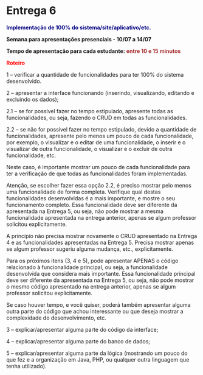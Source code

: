 # Entrega 6

<span style="color:navy">**Implementação de 100% do sistema/site/aplicativo/etc.**</span>

**Semana para apresentações presenciais - 10/07 a 14/07**

**Tempo de apresentação para cada estudante: <span style="color:brown">entre 10 e 15 minutos</span>**

<span style="color:red">**Roteiro**</span>

1 – verificar a quantidade de funcionalidades para ter 100% do sistema desenvolvido.

2 – apresentar a interface funcionando (inserindo, visualizando, editando e excluindo os dados);

2.1 – se for possível fazer no tempo estipulado, apresente todas as funcionalidades, ou seja, fazendo o CRUD em todas as funcionalidades.

2.2 – se não for possível fazer no tempo estipulado, devido a quantidade de funcionalidades, apresente pelo menos um pouco de cada funcionalidade, por exemplo, o visualizar e o editar de uma funcionalidade, o inserir e o visualizar de outra funcionalidade, o visualizar e o excluir de outra funcionalidade, etc.

Neste caso, é importante mostrar um pouco de cada funcionalidade para ter a verificação de que todas as funcionalidades foram implementadas.

Atenção, se escolher fazer essa opção 2.2, é preciso mostrar pelo menos uma funcionalidade de forma completa. Verifique qual destas funcionalidades desenvolvidas é a mais importante, e mostre o seu funcionamento completo. Essa funcionalidade deve ser diferente da apresentada na Entrega 5, ou seja, não pode mostrar a mesma funcionalidade apresentada na entrega anterior, apenas se algum professor solicitou explicitamente.

A princípio não precisa mostrar novamente o CRUD apresentado na Entrega 4 e as funcionalidades apresentadas na Entrega 5. Precisa mostrar apenas se algum professor sugeriu alguma mudança, etc., explicitamente.

Para os próximos itens (3, 4 e 5), pode apresentar APENAS o código relacionado à funcionalidade principal, ou seja, a funcionalidade desenvolvida que considera mais importante. Essa funcionalidade principal deve ser diferente da apresentada na Entrega 5, ou seja, não pode mostrar o mesmo código apresentado na entrega anterior, apenas se algum professor solicitou explicitamente.

Se caso houver tempo, e você quiser, poderá também apresentar alguma outra parte do código que achou interessante ou que deseja mostrar a complexidade do desenvolvimento, etc.

3 – explicar/apresentar alguma parte do código da interface;

4 – explicar/apresentar alguma parte do banco de dados;

5 – explicar/apresentar alguma parte da lógica (mostrando um pouco do que fez e a organização em Java, PHP, ou qualquer outra linguagem que tenha utilizado).